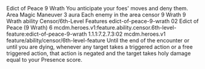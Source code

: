 <ability>
  <name>Edict of Peace</name>
  <cost>9 Wrath</cost>
  <flavor>You anticipate your foes&apos; moves and deny them.</flavor>
  <keywords>
    <keyword>Area</keyword>
    <keyword>Magic</keyword>
  </keywords>
  <type>Maneuver</type>
  <distance>3 aura</distance>
  <target>Each enemy in the area</target>
  <metadata>
    <class>censor</class>
    <cost>9 Wrath</cost>
    <cost_amount>9</cost_amount>
    <cost_resource>Wrath</cost_resource>
    <feature_type>ability</feature_type>
    <file_dpath>Censor/6th-Level Features</file_dpath>
    <item_id>edict-of-peace-9-wrath</item_id>
    <item_index>02</item_index>
    <item_name>Edict of Peace (9 Wrath)</item_name>
    <level>6</level>
    <scc>mcdm.heroes.v1:feature.ability.censor.6th-level-feature:edict-of-peace-9-wrath</scc>
    <scdc>1.1.1:7.2.7.3:02</scdc>
    <source>mcdm.heroes.v1</source>
    <type>feature/ability/censor/6th-level-feature</type>
  </metadata>
  <effects>
    <effect type="mundane">Until the end of the encounter or until you are dying, whenever any target takes a triggered action or a free triggered action, that action is negated and the target takes holy damage equal to your Presence score.</effect>
  </effects>
</ability>
